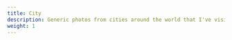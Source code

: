 ```yaml
---
title: City
description: Generic photos from cities around the world that I've visited.
weight: 1
---
```


